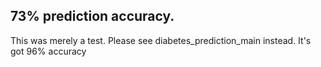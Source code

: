 ## 73% prediction accuracy.

This was merely a test. Please see diabetes_prediction_main instead. It's got 96% accuracy